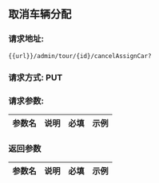 ## 取消车辆分配
### 请求地址:
```
{{url}}/admin/tour/{id}/cancelAssignCar?
```
### 请求方式: PUT  
### 请求参数:  

|参数名|说明|必填|示例|  
 |---|---|---|---|  
### 返回参数  

|参数名|说明|必填|示例|  
 |---|---|---|---|  
